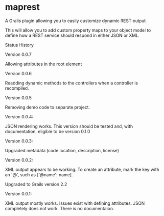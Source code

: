 maprest
=======

A Grails plugin allowing you to easily customize dynamic REST output

This will allow you to add custom property maps to your object model to define how a REST service should respond in either JSON or XML.

Status History

Version 0.0.7

Allowing attributes in the root element

Version 0.0.6

Readding dynamic methods to the controllers when a controller is recompiled.

Version 0.0.5

Removing demo code to separate project.

Version 0.0.4:

JSON rendering works. This version should be tested and, with documentation, eligible to be version 0.1.0

Version 0.0.3:

Upgraded metadata (code location, description, license)

Version 0.0.2:

XML output appears to be working. To create an attribute, mark the key with an '@', such as ['@name': name].

Upgraded to Grails version 2.2


Version 0.0.1:

XML output mostly works. Issues exist with defining attributes. JSON completely does not work. There is no documentaion.
